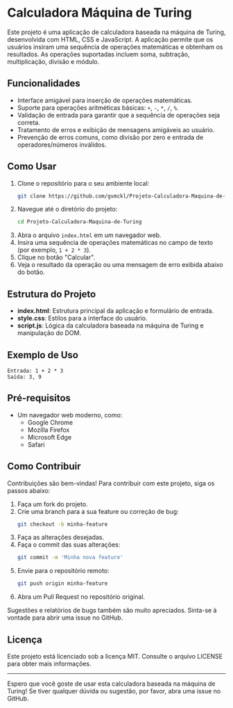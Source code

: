 # Calculadora Máquina de Turing

Este projeto é uma aplicação de calculadora baseada na máquina de Turing, desenvolvida com HTML, CSS e JavaScript. A aplicação permite que os usuários insiram uma sequência de operações matemáticas e obtenham os resultados. As operações suportadas incluem soma, subtração, multiplicação, divisão e módulo.

## Funcionalidades

- Interface amigável para inserção de operações matemáticas.
- Suporte para operações aritméticas básicas: `+`, `-`, `*`, `/`, `%`.
- Validação de entrada para garantir que a sequência de operações seja correta.
- Tratamento de erros e exibição de mensagens amigáveis ao usuário.
- Prevenção de erros comuns, como divisão por zero e entrada de operadores/números inválidos.

## Como Usar

1. Clone o repositório para o seu ambiente local:
   ```bash
   git clone https://github.com/gvmckl/Projeto-Calculadora-Maquina-de-Turing.git
   ```
2. Navegue até o diretório do projeto:
   ```bash
   cd Projeto-Calculadora-Maquina-de-Turing
   ```
3. Abra o arquivo `index.html` em um navegador web.
4. Insira uma sequência de operações matemáticas no campo de texto (por exemplo, `1 + 2 * 3`).
5. Clique no botão "Calcular".
6. Veja o resultado da operação ou uma mensagem de erro exibida abaixo do botão.

## Estrutura do Projeto

- **index.html**: Estrutura principal da aplicação e formulário de entrada.
- **style.css**: Estilos para a interface do usuário.
- **script.js**: Lógica da calculadora baseada na máquina de Turing e manipulação do DOM.

## Exemplo de Uso

```plaintext
Entrada: 1 + 2 * 3
Saída: 3, 9
```

## Pré-requisitos

- Um navegador web moderno, como:
  - Google Chrome
  - Mozilla Firefox
  - Microsoft Edge
  - Safari

## Como Contribuir

Contribuições são bem-vindas! Para contribuir com este projeto, siga os passos abaixo:

1. Faça um fork do projeto.
2. Crie uma branch para a sua feature ou correção de bug:
   ```bash
   git checkout -b minha-feature
   ```
3. Faça as alterações desejadas.
4. Faça o commit das suas alterações:
   ```bash
   git commit -m 'Minha nova feature'
   ```
5. Envie para o repositório remoto:
   ```bash
   git push origin minha-feature
   ```
6. Abra um Pull Request no repositório original.

Sugestões e relatórios de bugs também são muito apreciados. Sinta-se à vontade para abrir uma issue no GitHub.

## Licença

Este projeto está licenciado sob a licença MIT. Consulte o arquivo LICENSE para obter mais informações.

---

Espero que você goste de usar esta calculadora baseada na máquina de Turing! Se tiver qualquer dúvida ou sugestão, por favor, abra uma issue no GitHub.

